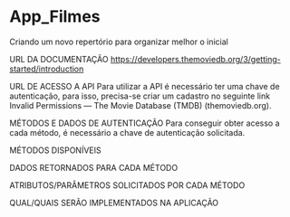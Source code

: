 # App_Filmes
Criando um novo repertório para organizar melhor o inicial

URL DA DOCUMENTAÇÃO
https://developers.themoviedb.org/3/getting-started/introduction

URL DE ACESSO A API
Para utilizar a API é necessário ter uma chave de autenticação, para isso, precisa-se criar um cadastro no seguinte link Invalid Permissions — The Movie Database (TMDB) (themoviedb.org).

MÉTODOS E DADOS DE AUTENTICAÇÃO
Para conseguir obter acesso a cada método, é necessário a chave de autenticação solicitada.

MÉTODOS DISPONÍVEIS


DADOS RETORNADOS PARA CADA MÉTODO


ATRIBUTOS/PARÂMETROS SOLICITADOS POR CADA MÉTODO


QUAL/QUAIS SERÃO IMPLEMENTADOS NA APLICAÇÃO

